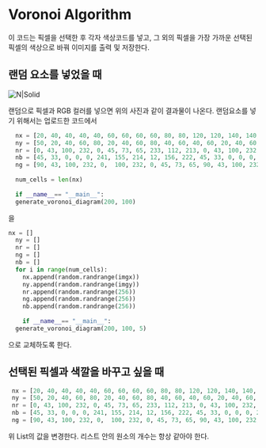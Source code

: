 # Voronoi Algorithm
 이 코드는 픽셀을 선택한 후 각자 색상코드를 넣고, 그 외의 픽셀을 가장 가까운 선택된 픽셀의 색상으로 바꿔 이미지를 출력 및 저장한다.
## 랜덤 요소를 넣었을 때
![N|Solid](https://upload.wikimedia.org/wikipedia/commons/thumb/5/54/Euclidean_Voronoi_diagram.svg/220px-Euclidean_Voronoi_diagram.svg.png)

랜덤으로 픽셀과 RGB 컬러를 넣으면 위의 사진과 같이 결과물이 나온다. 랜덤요소를 넣기 위해서는 업로드한 코드에서
```python
  nx = [20, 40, 40, 40, 40, 60, 60, 60, 60, 80, 80, 120, 120, 140, 140, 140, 140, 160, 160, 160, 160, 180]
  ny = [50, 20, 40, 60, 80, 20, 40, 60, 80, 40, 60, 40, 60, 20, 40, 60, 80, 20, 40, 60, 80, 50]
  nr = [0, 43, 100, 232, 0, 45, 73, 65, 233, 112, 213, 0, 43, 100, 232, 0, 45, 73, 65, 233, 112, 213]
  nb = [45, 33, 0, 0, 0, 241, 155, 214, 12, 156, 222, 45, 33, 0, 0, 0, 241, 155, 214, 12, 156, 222]
  ng = [90, 43, 100, 232, 0,  100, 232, 0, 45, 73, 65, 90, 43, 100, 232, 0,  100, 232, 0, 45, 73, 65]
  
  num_cells = len(nx)
  
  if __name__== "__main__":
  generate_voronoi_diagram(200, 100)
```
을
```python
nx = []
  ny = []
  nr = []
  ng = []
  nb = []
  for i in range(num_cells):
    nx.append(random.randrange(imgx))
    ny.append(random.randrange(imgy))
    nr.append(random.randrange(256))
    ng.append(random.randrange(256))
    nb.append(random.randrange(256))
    
    if __name__== "__main__":
  generate_voronoi_diagram(200, 100, 5)
```
으로 교체하도록 한다.
 
 ## 선택된 픽셀과 색깔을 바꾸고 싶을 때
 ```python
  nx = [20, 40, 40, 40, 40, 60, 60, 60, 60, 80, 80, 120, 120, 140, 140, 140, 140, 160, 160, 160, 160, 180]
  ny = [50, 20, 40, 60, 80, 20, 40, 60, 80, 40, 60, 40, 60, 20, 40, 60, 80, 20, 40, 60, 80, 50]
  nr = [0, 43, 100, 232, 0, 45, 73, 65, 233, 112, 213, 0, 43, 100, 232, 0, 45, 73, 65, 233, 112, 213]
  nb = [45, 33, 0, 0, 0, 241, 155, 214, 12, 156, 222, 45, 33, 0, 0, 0, 241, 155, 214, 12, 156, 222]
  ng = [90, 43, 100, 232, 0,  100, 232, 0, 45, 73, 65, 90, 43, 100, 232, 0,  100, 232, 0, 45, 73, 65]
```
 위 List의 값을 변경한다. 리스트 안의 원소의 개수는 항상 같아야 한다.
